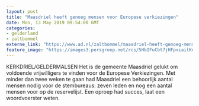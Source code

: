 ```yaml
---
layout: post
title: "Maasdriel heeft genoeg mensen voor Europese verkiezingen"
date: Mon, 13 May 2019 09:54:00 GMT
categories: 
- gelderland 
- zaltbommel 
externe_link: "https://www.ad.nl/zaltbommel/maasdriel-heeft-genoeg-mensen-voor-europese-verkiezingen~a66dc081/"
feature_image: "https://images3.persgroep.net/rcs/5HbIFuCbt7jHFpxiailKo_i7Ki0/diocontent/77770558/_fitwidth/400/?appId=21791a8992982cd8da851550a453bd7f&quality=0.7"
---
```


KERKDRIEL/GELDERMALSEN Het is de gemeente Maasdriel gelukt om voldoende vrijwilligers te vinden voor de Europese Verkiezingen. Met minder dan twee weken te gaan had Maasdriel een behoorlijk aantal mensen nodig voor de stembureaus: zeven leden en nog een aantal mensen voor op de reservelijst. Een oproep had succes, laat een woordvoerster weten.
